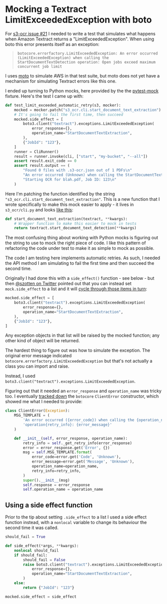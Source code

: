 # Mocking a Textract LimitExceededException with boto

For [s3-ocr issue #21](https://github.com/simonw/s3-ocr/issues/21) I needed to write a test that simulates what happens when Amazon Textract returns a "LimitExceededException". When using boto this error presents itself as an exception:

> `botocore.errorfactory.LimitExceededException: An error occurred (LimitExceededException) when calling the StartDocumentTextDetection operation: Open jobs exceed maximum concurrent job limit`

I uses [moto](https://github.com/spulec/moto) to simulate AWS in that test suite, but moto does not yet have a mechanism for simulating Textract errors like this one.

I ended up turning to Python mocks, here provided by the the [pytest-mock](https://pypi.org/project/pytest-mock/) fixture. Here's the test I came up with:

```python
def test_limit_exceeded_automatic_retry(s3, mocker):
    mocked = mocker.patch("s3_ocr.cli.start_document_text_extraction")
    # It's going to fail the first time, then succeed
    mocked.side_effect = [
        boto3.client("textract").exceptions.LimitExceededException(
            error_response={},
            operation_name="StartDocumentTextExtraction",
        ),
        {"JobId": "123"},
    ]
    runner = CliRunner()
    result = runner.invoke(cli, ["start", "my-bucket", "--all"])
    assert result.exit_code == 0
    assert result.output == (
        "Found 0 files with .s3-ocr.json out of 1 PDFs\n"
        "An error occurred (Unknown) when calling the StartDocumentTextExtraction operation: Unknown - retrying...\n"
        "Starting OCR for blah.pdf, Job ID: 123\n"
    )
```
Here I'm patching the function identified by the string `"s3_ocr.cli.start_document_text_extraction"`. This is a new function that I wrote specifically to make this mock easier to apply - it lives in `s3_ocr/cli.py` and looks [like this](https://github.com/simonw/s3-ocr/blob/23497aa5741c28c7eee00614a19c398066d61bf7/s3_ocr/cli.py#L552-L554):

```python
def start_document_text_extraction(textract, **kwargs):
    # Wrapper function to make this easier to mock in tests
    return textract.start_document_text_detection(**kwargs)
```
The most confusing thing about working with Python mocks is figuring out the string to use to mock the right piece of code. I like this pattern of refactoring the code under test to make it as simple to mock as possible.

The code I am testing here implements automatic retries. As such, I needed the API method I am simulating to fail the first time and then succeed the second time.

Originally I had done this with a `side_effect()` function - see below - but then [@szotten on Twitter](https://twitter.com/szotten/status/1556337221258575873) pointed out that you can instead set `mock.side_effect` to a list and it will [cycle through those items in turn](https://docs.python.org/3/library/unittest.mock.html#unittest.mock.Mock.side_effect):

```python
mocked.side_effect = [
    boto3.client("textract").exceptions.LimitExceededException(
        error_response={},
        operation_name="StartDocumentTextExtraction",
    ),
    {"JobId": "123"},
]
```
Any exception objects in that list will be raised by the mocked function; any other kind of object will be returned.

The hardest thing to figure out was how to simulate the exception. The original error message indicated `botocore.errorfactory.LimitExceededException` but that's not actually a class you can import and raise.

Instead, I used `boto3.client("textract").exceptions.LimitExceededException`.

Figuring out that it needed an `error_response` and `operation_name` was tricky too. I eventually [tracked down](https://github.com/boto/botocore/blob/f4ed130b78076fb5683e4384c7df007e82dda71d/botocore/exceptions.py#L500-L517) the `botocore` `ClientError` constructor, which showed me what I needed to provide:

```python
class ClientError(Exception):
    MSG_TEMPLATE = (
        'An error occurred ({error_code}) when calling the {operation_name} '
        'operation{retry_info}: {error_message}'
    )

    def __init__(self, error_response, operation_name):
        retry_info = self._get_retry_info(error_response)
        error = error_response.get('Error', {})
        msg = self.MSG_TEMPLATE.format(
            error_code=error.get('Code', 'Unknown'),
            error_message=error.get('Message', 'Unknown'),
            operation_name=operation_name,
            retry_info=retry_info,
        )
        super().__init__(msg)
        self.response = error_response
        self.operation_name = operation_name
```

## Using a side effect function

Prior to the tip about setting `.side_effect` to a list I used a side effect function instead, with a `nonlocal` variable to change its behaviour the second time it was called.

```python
should_fail = True

def side_effect(*args, **kwargs):
    nonlocal should_fail
    if should_fail:
        should_fail = False
        raise boto3.client("textract").exceptions.LimitExceededException(
            error_response={},
            operation_name="StartDocumentTextExtraction",
        )
    else:
        return {"JobId": "123"}

mocked.side_effect = side_effect
```
